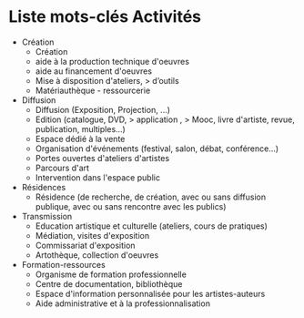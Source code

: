 # Liste mots-clés Activités
- Création
  - Création
  - aide à la production technique d'oeuvres
  - aide au financement d'oeuvres
  - Mise à disposition d'ateliers, > d’outils
  - Matériauthèque - ressourcerie
- Diffusion
  - Diffusion (Exposition, Projection, ...)
  - Edition (catalogue, DVD, > application , > Mooc,  livre d'artiste, revue, publication, multiples...) 
  - Espace dédié à la vente
  - Organisation d'événements (festival, salon, débat, conférence...)
  - Portes ouvertes d'ateliers d'artistes
  - Parcours d'art
  - Intervention dans l'espace public
- Résidences
  - Résidence (de recherche, de création, avec ou sans diffusion publique, avec ou sans rencontre avec les publics)
- Transmission
  - Education artistique et culturelle (ateliers, cours de pratiques)
  - Médiation, visites d'exposition
  - Commissariat d'exposition
  - Artothèque, collection d'oeuvres
- Formation-ressources
  - Organisme de formation professionnelle
  - Centre de documentation, bibliothèque
  - Espace d'information personnalisée pour les artistes-auteurs
  - Aide administrative et à la professionnalisation
